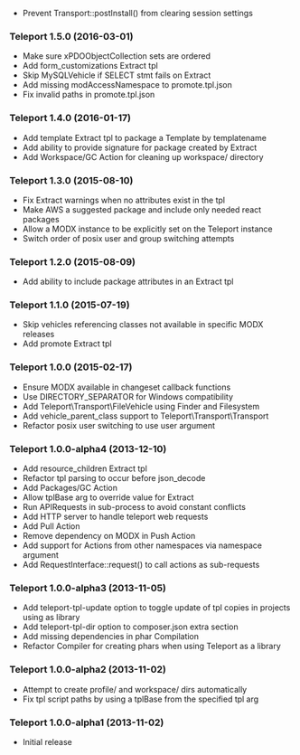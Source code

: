  * Prevent Transport::postInstall() from clearing session settings

### Teleport 1.5.0 (2016-03-01)

  * Make sure xPDOObjectCollection sets are ordered
  * Add form_customizations Extract tpl
  * Skip MySQLVehicle if SELECT stmt fails on Extract
  * Add missing modAccessNamespace to promote.tpl.json
  * Fix invalid paths in promote.tpl.json

### Teleport 1.4.0 (2016-01-17)

  * Add template Extract tpl to package a Template by templatename
  * Add ability to provide signature for package created by Extract
  * Add Workspace/GC Action for cleaning up workspace/ directory

### Teleport 1.3.0 (2015-08-10)

  * Fix Extract warnings when no attributes exist in the tpl
  * Make AWS a suggested package and include only needed react packages
  * Allow a MODX instance to be explicitly set on the Teleport instance
  * Switch order of posix user and group switching attempts

### Teleport 1.2.0 (2015-08-09)

  * Add ability to include package attributes in an Extract tpl

### Teleport 1.1.0 (2015-07-19)

  * Skip vehicles referencing classes not available in specific MODX releases
  * Add promote Extract tpl

### Teleport 1.0.0 (2015-02-17)

  * Ensure MODX available in changeset callback functions
  * Use DIRECTORY_SEPARATOR for Windows compatibility
  * Add Teleport\Transport\FileVehicle using Finder and Filesystem
  * Add vehicle_parent_class support to Teleport\Transport\Transport
  * Refactor posix user switching to use user argument

### Teleport 1.0.0-alpha4 (2013-12-10)

  * Add resource_children Extract tpl
  * Refactor tpl parsing to occur before json_decode
  * Add Packages/GC Action
  * Allow tplBase arg to override value for Extract
  * Run APIRequests in sub-process to avoid constant conflicts
  * Add HTTP server to handle teleport web requests
  * Add Pull Action
  * Remove dependency on MODX in Push Action
  * Add support for Actions from other namespaces via namespace argument
  * Add RequestInterface::request() to call actions as sub-requests

### Teleport 1.0.0-alpha3 (2013-11-05)

  * Add teleport-tpl-update option to toggle update of tpl copies in projects using as library
  * Add teleport-tpl-dir option to composer.json extra section
  * Add missing dependencies in phar Compilation
  * Refactor Compiler for creating phars when using Teleport as a library


### Teleport 1.0.0-alpha2 (2013-11-02)

  * Attempt to create profile/ and workspace/ dirs automatically
  * Fix tpl script paths by using a tplBase from the specified tpl arg


### Teleport 1.0.0-alpha1 (2013-11-02)

  * Initial release
